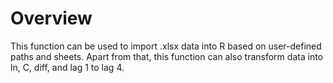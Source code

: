 # Overview

This function can be used to import .xlsx data into R based on user-defined paths and sheets. 
Apart from that, this function can also transform data into ln, C, diff, and lag 1 to lag 4.
